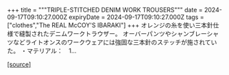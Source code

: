 +++
title = """TRIPLE-STITCHED DENIM WORK TROUSERS"""
date = 2024-09-17T09:10:27.000Z
expiryDate = 2024-09-17T09:10:27.000Z
tags = ["clothes","The REAL McCOY'S IBARAKI"]
+++
オレンジの糸を使い三本針仕様で縫製されたデニムワークトラウザー。 オーバーパンツやシャンブレーシャツなどライトオンスのワークウェアには強固な三本針のステッチが施されていた。 ・マテリアル：　1...

[[source]](https://the-realmccoys.ocnk.net/product/1350)

